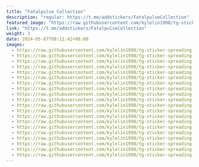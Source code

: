 ```yaml
---
title: "Fatalpulse Collection"
description: "regular: https://t.me/addstickers/FatalpulseCollection"
featured_image: "https://raw.githubusercontent.com/kylelin1998/tg-sticker-spreading-worldwide-images/main/img/bb9d2148-a1b5-462a-adaf-9828887325f5.jpg"
link: "https://t.me/addstickers/FatalpulseCollection"
weight: 3
date: 2024-05-07T08:12:42+08:00
images:
  - https://raw.githubusercontent.com/kylelin1998/tg-sticker-spreading-worldwide-images/main/img/bb9d2148-a1b5-462a-adaf-9828887325f5.jpg
  - https://raw.githubusercontent.com/kylelin1998/tg-sticker-spreading-worldwide-images/main/img/0faab0ac-8d8a-4fff-bcf4-7613c88a37f0.jpg
  - https://raw.githubusercontent.com/kylelin1998/tg-sticker-spreading-worldwide-images/main/img/c648773c-b994-4e41-b9d6-4deb33ca0530.jpg
  - https://raw.githubusercontent.com/kylelin1998/tg-sticker-spreading-worldwide-images/main/img/9130bfc3-b2c7-4612-b310-6ab2e2a7766c.jpg
  - https://raw.githubusercontent.com/kylelin1998/tg-sticker-spreading-worldwide-images/main/img/015af808-11e9-4ead-bda9-97bcd93d2353.jpg
  - https://raw.githubusercontent.com/kylelin1998/tg-sticker-spreading-worldwide-images/main/img/3086bfcc-630b-4fbb-a033-9529bff57310.jpg
  - https://raw.githubusercontent.com/kylelin1998/tg-sticker-spreading-worldwide-images/main/img/28a37d09-569c-4adc-bf6b-f3ba3c9a8ccf.jpg
  - https://raw.githubusercontent.com/kylelin1998/tg-sticker-spreading-worldwide-images/main/img/f34d8ed1-34bb-434b-b18d-e5dfdfaaff6d.jpg
  - https://raw.githubusercontent.com/kylelin1998/tg-sticker-spreading-worldwide-images/main/img/9c32506a-1491-496e-802c-994a81e6678a.jpg
  - https://raw.githubusercontent.com/kylelin1998/tg-sticker-spreading-worldwide-images/main/img/454ed448-2bb2-4edb-a6f6-c7fafd0b8c73.jpg
  - https://raw.githubusercontent.com/kylelin1998/tg-sticker-spreading-worldwide-images/main/img/1df96b31-fa17-4c46-8b91-a0bed71b2d99.jpg
  - https://raw.githubusercontent.com/kylelin1998/tg-sticker-spreading-worldwide-images/main/img/d024ca56-3b46-43da-afe2-286cbb2003fa.jpg
  - https://raw.githubusercontent.com/kylelin1998/tg-sticker-spreading-worldwide-images/main/img/7f65d3c0-b402-4a64-9b65-6a43d2c473f3.jpg
  - https://raw.githubusercontent.com/kylelin1998/tg-sticker-spreading-worldwide-images/main/img/b9ea5edb-3151-4d4a-962d-34dd6610e426.jpg
  - https://raw.githubusercontent.com/kylelin1998/tg-sticker-spreading-worldwide-images/main/img/883ff4bb-dc55-4ec0-bdc3-95eb731dfc67.jpg
  - https://raw.githubusercontent.com/kylelin1998/tg-sticker-spreading-worldwide-images/main/img/ff9ad36d-b8fa-4648-a455-1fd542608923.jpg
  - https://raw.githubusercontent.com/kylelin1998/tg-sticker-spreading-worldwide-images/main/img/f368bc4a-98d9-4e36-ae45-fd73f8849e95.jpg
  - https://raw.githubusercontent.com/kylelin1998/tg-sticker-spreading-worldwide-images/main/img/6c515f11-a0fd-4f59-b418-8438c0801a92.jpg
  - https://raw.githubusercontent.com/kylelin1998/tg-sticker-spreading-worldwide-images/main/img/a7dfbffa-20d4-485a-b196-0cafaad3aa5f.jpg
  - https://raw.githubusercontent.com/kylelin1998/tg-sticker-spreading-worldwide-images/main/img/1cd595a7-0f67-423a-84ef-5b3afe8e366b.jpg
---
```

